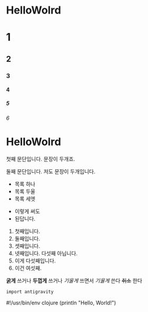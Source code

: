 # HelloWolrd
# 1
## 2
### 3
#### 4
##### 5
###### 6

HelloWolrd
===================

첫째 문단입니다. 문장이 두개죠.

둘째 문단입니다. 저도
문장이 두개입니다.

* 목록 하나
* 목록 두울
* 목록 세엣
- 이렇게 써도
- 된답니다.

1. 첫째입니다.
2. 둘째입니다.
3. 셋째입니다.
5. 넷째입니다. 다섯째 아닙니다.
6. 이게 다섯째입니다.
4. 이건 여섯째.

**굵게** 쓰거나 __두껍게__ 쓰거나
*기울게* 쓰면서 _기울게_ 쓴다
~~취소~~ 한다

`import antigravity`

#!/usr/bin/env clojure
    (println "Hello, World!")
